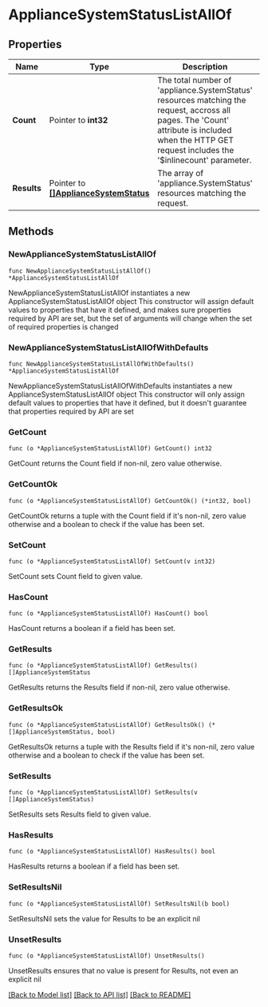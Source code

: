 # ApplianceSystemStatusListAllOf

## Properties

Name | Type | Description | Notes
------------ | ------------- | ------------- | -------------
**Count** | Pointer to **int32** | The total number of &#39;appliance.SystemStatus&#39; resources matching the request, accross all pages. The &#39;Count&#39; attribute is included when the HTTP GET request includes the &#39;$inlinecount&#39; parameter. | [optional] 
**Results** | Pointer to [**[]ApplianceSystemStatus**](appliance.SystemStatus.md) | The array of &#39;appliance.SystemStatus&#39; resources matching the request. | [optional] 

## Methods

### NewApplianceSystemStatusListAllOf

`func NewApplianceSystemStatusListAllOf() *ApplianceSystemStatusListAllOf`

NewApplianceSystemStatusListAllOf instantiates a new ApplianceSystemStatusListAllOf object
This constructor will assign default values to properties that have it defined,
and makes sure properties required by API are set, but the set of arguments
will change when the set of required properties is changed

### NewApplianceSystemStatusListAllOfWithDefaults

`func NewApplianceSystemStatusListAllOfWithDefaults() *ApplianceSystemStatusListAllOf`

NewApplianceSystemStatusListAllOfWithDefaults instantiates a new ApplianceSystemStatusListAllOf object
This constructor will only assign default values to properties that have it defined,
but it doesn't guarantee that properties required by API are set

### GetCount

`func (o *ApplianceSystemStatusListAllOf) GetCount() int32`

GetCount returns the Count field if non-nil, zero value otherwise.

### GetCountOk

`func (o *ApplianceSystemStatusListAllOf) GetCountOk() (*int32, bool)`

GetCountOk returns a tuple with the Count field if it's non-nil, zero value otherwise
and a boolean to check if the value has been set.

### SetCount

`func (o *ApplianceSystemStatusListAllOf) SetCount(v int32)`

SetCount sets Count field to given value.

### HasCount

`func (o *ApplianceSystemStatusListAllOf) HasCount() bool`

HasCount returns a boolean if a field has been set.

### GetResults

`func (o *ApplianceSystemStatusListAllOf) GetResults() []ApplianceSystemStatus`

GetResults returns the Results field if non-nil, zero value otherwise.

### GetResultsOk

`func (o *ApplianceSystemStatusListAllOf) GetResultsOk() (*[]ApplianceSystemStatus, bool)`

GetResultsOk returns a tuple with the Results field if it's non-nil, zero value otherwise
and a boolean to check if the value has been set.

### SetResults

`func (o *ApplianceSystemStatusListAllOf) SetResults(v []ApplianceSystemStatus)`

SetResults sets Results field to given value.

### HasResults

`func (o *ApplianceSystemStatusListAllOf) HasResults() bool`

HasResults returns a boolean if a field has been set.

### SetResultsNil

`func (o *ApplianceSystemStatusListAllOf) SetResultsNil(b bool)`

 SetResultsNil sets the value for Results to be an explicit nil

### UnsetResults
`func (o *ApplianceSystemStatusListAllOf) UnsetResults()`

UnsetResults ensures that no value is present for Results, not even an explicit nil

[[Back to Model list]](../README.md#documentation-for-models) [[Back to API list]](../README.md#documentation-for-api-endpoints) [[Back to README]](../README.md)


